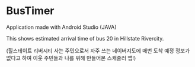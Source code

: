 # BusTimer
Application made with Android Studio (JAVA)



This shows estimated arrival time of bus 20 in Hillstate Rivercity.


(힐스테이트 리버시티 사는 주민으로서 자주 쓰는 네이버지도에 매번 도착 예정 정보가 없다고 하여 이웃 주민들과 나를 위해 만들어본 스캐줄러 앱!)
